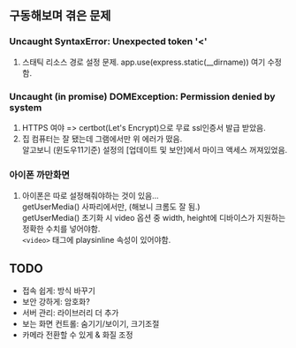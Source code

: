 
## 구동해보며 겪은 문제

### Uncaught SyntaxError: Unexpected token '<'
1. 스태틱 리소스 경로 설정 문제. app.use(express.static(__dirname)) 여기 수정함.


### Uncaught (in promise) DOMException: Permission denied by system   
1. HTTPS 여야 => certbot(Let's Encrypt)으로 무료 ssl인증서 발급 받았음.   
2. 집 컴퓨터는 잘 됐는데 그램에서만 위 에러가 떴음.   
알고보니 (윈도우11기준) 설정의 [업데이트 및 보안]에서 마이크 액세스 꺼져있었음.


### 아이폰 까만화면
1. 아이폰은 따로 설정해줘야하는 것이 있음...   
    getUserMedia() 사파리에서만, (해보니 크롬도 잘 됨.)   
    getUserMedia() 초기화 시 video 옵션 중 width, height에 디바이스가 지원하는 정확한 수치를 넣어야함.   
    `<video>` 태그에 playsinline 속성이 있어야함.



## TODO
* 접속 쉽게: 방식 바꾸기
* 보안 강하게: 암호화?
* 서버 관리: 라이브러리 더 추가
* 보는 화면 컨트롤: 숨기기/보이기, 크기조절
* 카메라 전환할 수 있게 & 화질 조정
